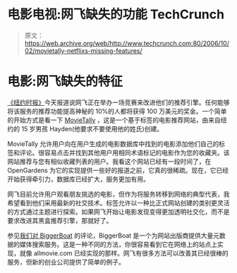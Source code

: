 # 电影电视:网飞缺失的功能 TechCrunch

> 原文：<https://web.archive.org/web/http://www.techcrunch.com:80/2006/10/02/movietally-netflixs-missing-features/>

# 电影:网飞缺失的特征

[](https://web.archive.org/web/20221006205914/http://www.movietally.com/)[《纽约时报》](https://web.archive.org/web/20221006205914/http://www.nytimes.com/2006/10/02/technology/02netflix.html?ex=1317441600&en=75c76fd0981113ee&ei=5090&partner=rssuserland&emc=rss)今天报道说网飞正在举办一场竞赛来改进他们的推荐引擎。任何能够将该服务的推荐功能提高神秘的 10%的人都将获得 100 万美元的奖金。一个简单的开始方式是看一下 [MovieTally](https://web.archive.org/web/20221006205914/http://movietally.com/) ，这是一个基于标签的电影推荐网站，由来自纽约的 15 岁男孩 Hayden(他要求不要使用他的姓氏)创建。

MovieTally 允许用户向在用户生成的电影数据库中找到的电影添加他们自己的标签和评论。很容易点击并找到其他用户用相同术语标记的电影作为您的收藏夹。该网站推荐与您有相似收藏列表的用户。我看这个网站已经有一段时间了，在 OpenGardens 为它的实现提供一些好的报道之前，它真的很稀疏。现在，它已经开始获得牵引力，数据库已经扩大，服务更加有用。

网飞目前允许用户观看朋友挑选的电影，但作为将服务转移到网络的典型代表，我希望看到他们采用最新的社交技术。标签允许以一种比正式网站创建的类别更灵活的方式通过主题进行探索。如果网飞开始让电影发现变得更加透明社交化，而不是要求改进其黑盒推荐引擎，那就好了。

参见[我们对 BiggerBoat](https://web.archive.org/web/20221006205914/http://www.beta.techcrunch.com/2006/09/20/biggerboat-outsource-your-movie-and-music-search/) 的评论，BiggerBoat 是一个为网站出版商提供大量元数据的媒体搜索服务。这是一种不同的方法，你很容易看到它在网络上的站点上实现，就像 allmovie.com 已经实现的那样。网飞有很多方法可以改善其已经很棒的服务，但新的创业公司提供了简单的例子。